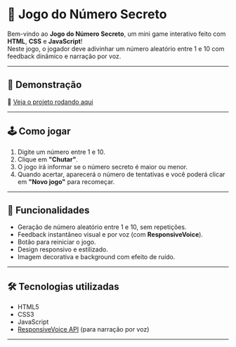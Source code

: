 # 🎯 Jogo do Número Secreto

Bem-vindo ao **Jogo do Número Secreto**, um mini game interativo feito com **HTML**, **CSS** e **JavaScript**!  
Neste jogo, o jogador deve adivinhar um número aleatório entre 1 e 10 com feedback dinâmico e narração por voz.  

---

## 🚀 Demonstração

📌 [Veja o projeto rodando aqui](file:///C:/Users/gusta/Downloads/3386-git-github-projeto_inicial/numero_secreto/index.html) 

---

## 🕹️ Como jogar

1. Digite um número entre 1 e 10.
2. Clique em **"Chutar"**.
3. O jogo irá informar se o número secreto é maior ou menor.
4. Quando acertar, aparecerá o número de tentativas e você poderá clicar em **"Novo jogo"** para recomeçar.

---

## 🧠 Funcionalidades

- Geração de número aleatório entre 1 e 10, sem repetições.
- Feedback instantâneo visual e por voz (com **ResponsiveVoice**).
- Botão para reiniciar o jogo.
- Design responsivo e estilizado.
- Imagem decorativa e background com efeito de ruído.

---

## 🛠️ Tecnologias utilizadas

- HTML5
- CSS3
- JavaScript
- [ResponsiveVoice API](https://responsivevoice.org/) (para narração por voz)

---



